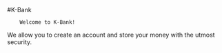 #K-Bank

```
	Welcome to K-Bank!
```

We allow you to create an account and store your money with the utmost security.
